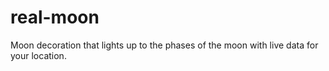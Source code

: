 # real-moon
Moon decoration that lights up to the phases of the moon with live data for your location.
